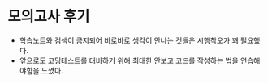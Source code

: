 # 모의고사 후기
- 학습노트와 검색이 금지되어 바로바로 생각이 안나는 것들은 시행착오가 꽤 필요했다.
- 앞으로도 코딩테스트를 대비하기 위해 최대한 안보고 코드를 작성하는 법을 연습해야함을 느꼈다.